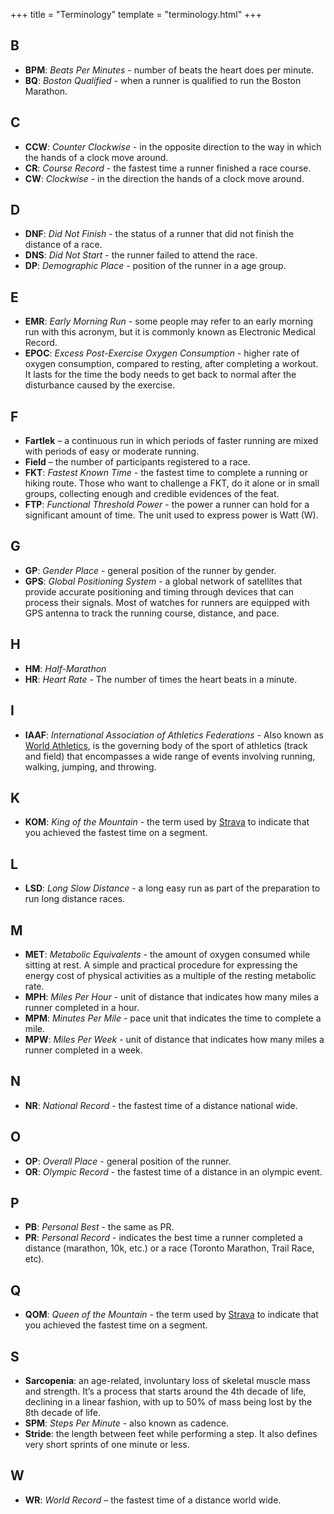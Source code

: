 +++
title = "Terminology"
template = "terminology.html"
+++

## <a id="B">B</a>

* **BPM**: _Beats Per Minutes_ - number of beats the heart does per minute.
* **BQ**: _Boston Qualified_ - when a runner is qualified to run the Boston Marathon.

## <a id="C">C</a>

* **CCW**: _Counter Clockwise_ - in the opposite direction to the way in which the hands of a clock move around.
* **CR**: _Course Record_ - the fastest time a runner finished a race course.
* **CW**: _Clockwise_ - in the direction the hands of a clock move around.

## <a id="D">D</a>

* **DNF**: _Did Not Finish_ - the status of a runner that did not finish the distance of a race.
* **DNS**: _Did Not Start_ - the runner failed to attend the race.
* **DP**: _Demographic Place_ - position of the runner in a age group.

## <a id="E">E</a>

* **EMR**: _Early Morning Run_ - some people may refer to an early morning run with this acronym, but it is commonly known as Electronic Medical Record.
* **EPOC**: _Excess Post-Exercise Oxygen Consumption_ - higher rate of oxygen consumption, compared to resting, after completing a workout. It lasts for the time the body needs to get back to normal after the disturbance caused by the exercise.

## <a id="F">F</a>

* **Fartlek** – a continuous run in which periods of faster running are mixed with periods of easy or moderate running.
* **Field** – the number of participants registered to a race.
* **FKT**: _Fastest Known Time_ - the fastest time to complete a running or hiking route. Those who want to challenge a FKT, do it alone or in small groups, collecting enough and credible evidences of the feat.
* **FTP**: _Functional Threshold Power_ - the power a runner can hold for a significant amount of time. The unit used to express power is Watt (W).

## <a id="G">G</a>

* **GP**: _Gender Place_ - general position of the runner by gender.
* **GPS**: _Global Positioning System_ - a global network of satellites that provide accurate positioning and timing through devices that can process their signals. Most of watches for runners are equipped with GPS antenna to track the running course, distance, and pace.

## <a id="H">H</a>

* **HM**: _Half-Marathon_
* **HR**: _Heart Rate_ - The number of times the heart beats in a minute.

## <a id="I">I</a>

* **IAAF**: _International Association of Athletics Federations_ - Also known as [World Athletics](https://worldathletics.org), is the governing body of the sport of athletics (track and field) that encompasses a wide range of events involving running, walking, jumping, and throwing.

## <a id="K">K</a>

* **KOM**: _King of the Mountain_ - the term used by [Strava](https://www.strava.com) to indicate that you achieved the fastest time on a segment.

## <a id="L">L</a>

* **LSD**: _Long Slow Distance_ - a long easy run as part of the preparation to run long distance races.

## <a id="M">M</a>

* **MET**: _Metabolic Equivalents_ - the amount of oxygen consumed while sitting at rest. A simple and practical procedure for expressing the energy cost of physical activities as a multiple of the resting metabolic rate.
* **MPH**: _Miles Per Hour_ - unit of distance that indicates how many miles a runner completed in a hour.
* **MPM**: _Minutes Per Mile_ - pace unit that indicates the time to complete a mile.
* **MPW**: _Miles Per Week_ - unit of distance that indicates how many miles a runner completed in a week.

## <a id="N">N</a>

* **NR**: _National Record_ - the fastest time of a distance national wide.

## <a id="O">O</a>

* **OP**: _Overall Place_ - general position of the runner.
* **OR**: _Olympic Record_ - the fastest time of a distance in an olympic event.

## <a id="P">P</a>

* **PB**: _Personal Best_ - the same as PR.
* **PR**: _Personal Record_ - indicates the best time a runner completed a distance (marathon, 10k, etc.) or a race (Toronto Marathon, Trail Race, etc).

## <a id="Q">Q</a>

* **QOM**: _Queen of the Mountain_ - the term used by [Strava](https://www.strava.com) to indicate that you achieved the fastest time on a segment.

## <a id="S">S</a>

* **Sarcopenia**: an age-related, involuntary loss of skeletal muscle mass and strength. It’s a process that starts around the 4th decade of life, declining in a linear fashion, with up to 50% of mass being lost by the 8th decade of life.
* **SPM**: _Steps Per Minute_ - also known as cadence.
* **Stride**: the length between feet while performing a step. It also defines very short sprints of one minute or less.

## <a id="W">W</a>

* **WR**: _World Record_ – the fastest time of a distance world wide.